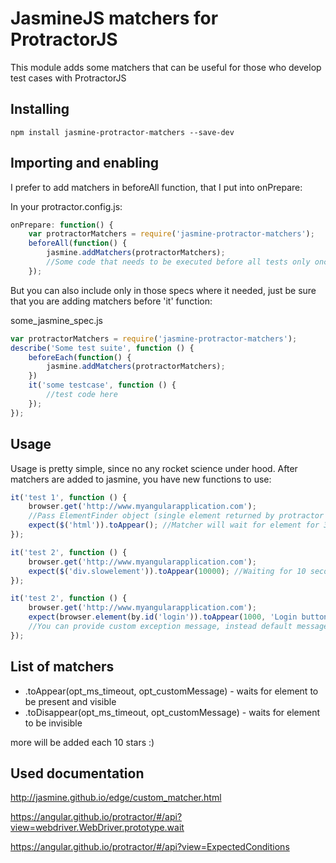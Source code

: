 JasmineJS matchers for ProtractorJS
===================================

This module adds some matchers that can be useful for those who develop test cases with ProtractorJS


Installing
---------------------

```
npm install jasmine-protractor-matchers --save-dev
```

Importing and enabling
---------------------
I prefer to add matchers in beforeAll function, that I put into onPrepare:

In your protractor.config.js:
```javascript
onPrepare: function() {
    var protractorMatchers = require('jasmine-protractor-matchers');
    beforeAll(function() {
        jasmine.addMatchers(protractorMatchers);
        //Some code that needs to be executed before all tests only once.
    });
```

But you can also include only in those specs where it needed, just be sure that you are adding matchers before 'it' function: 

some_jasmine_spec.js
```javascript
var protractorMatchers = require('jasmine-protractor-matchers');
describe('Some test suite', function () {
    beforeEach(function() {
        jasmine.addMatchers(protractorMatchers);
    })
    it('some testcase', function () {
        //test code here
    });
});
```

Usage
-----
Usage is pretty simple, since no any rocket science under hood. After matchers are added to jasmine, you have new functions to use:

```javascript
it('test 1', function () {
    browser.get('http://www.myangularapplication.com');
    //Pass ElementFinder object (single element returned by protractor after search) into expect function
    expect($('html')).toAppear(); //Matcher will wait for element for 3 seconds if no parameters provided.
});

it('test 2', function () {
    browser.get('http://www.myangularapplication.com');
    expect($('div.slowelement')).toAppear(10000); //Waiting for 10 seconds untill failing test.
});

it('test 2', function () {
    browser.get('http://www.myangularapplication.com');
    expect(browser.element(by.id('login')).toAppear(1000, 'Login button should be visible after page open'); 
    //You can provide custom exception message, instead default message.
});
```

List of matchers
----------------

* .toAppear(opt_ms_timeout, opt_customMessage) - waits for element to be present and visible
* .toDisappear(opt_ms_timeout, opt_customMessage) - waits for element to be invisible

more will be added each 10 stars :)

Used documentation
------------------
http://jasmine.github.io/edge/custom_matcher.html

https://angular.github.io/protractor/#/api?view=webdriver.WebDriver.prototype.wait

https://angular.github.io/protractor/#/api?view=ExpectedConditions
